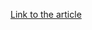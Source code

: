 [Link to the article](https://cybersecuritynews.com/windows-defender-application-control-bypassed/)
